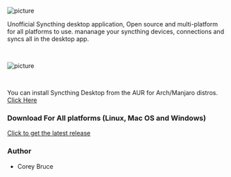 ![picture](https://i.imgur.com/H4IaVKO.png)

Unofficial Syncthing desktop application, Open source and multi-platform for all platforms to use. mananage your syncthing devices, connections and syncs all in the desktop app.

&nbsp;&nbsp;&nbsp;&nbsp;

![picture](https://i.imgur.com/wZTYNkY.png)

&nbsp;&nbsp;&nbsp;&nbsp;

  You can install Syncthing Desktop from the AUR for Arch/Manjaro distros.
 [Click Here](https://aur.archlinux.org/packages/syncthingdesktop)

 ### Download For All platforms (Linux, Mac OS and Windows)
  
  [Click to get the latest release](https://gitlab.com/syncthingdesktop/application/-/releases)

 ### Author
  * Corey Bruce
